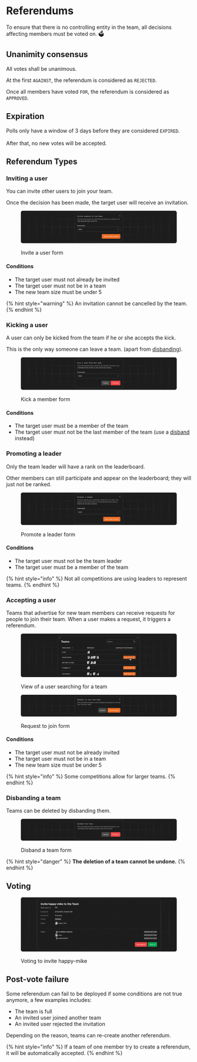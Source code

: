 # Referendums

To ensure that there is no controlling entity in the team, all decisions affecting members must be voted on. 🗳️

## Unanimity consensus

All votes shall be unanimous.

At the first `AGAINST`, the referendum is considered as `REJECTED`.

Once all members have voted `FOR`, the referendum is considered as `APPROVED`.

## Expiration

Polls only have a window of 3 days before they are considered `EXPIRED`.\
\
After that, no new votes will be accepted.

## Referendum Types

### Inviting a user

You can invite other users to join your team.&#x20;

Once the decision has been made, the target user will receive an invitation.

<figure><img src="../../.gitbook/assets/Inviting a User.png" alt=""><figcaption><p>Invite a user form</p></figcaption></figure>

#### Conditions

* The target user must not already be invited
* The target user must not be in a team
* The new team size must be under 5

{% hint style="warning" %}
An invitation cannot be cancelled by the team.
{% endhint %}

### Kicking a user

A user can only be kicked from the team if he or she accepts the kick.

This is the only way someone can leave a team. (apart from [disbanding](referendums.md#disbanding-a-team)).

<figure><img src="../../.gitbook/assets/Kicking a User.png" alt=""><figcaption><p>Kick a member form</p></figcaption></figure>

#### Conditions

* The target user must be a member of the team
* The target user must not be the last member of the team (use a [disband](referendums.md#disbanding-a-team) instead)

### Promoting a leader

Only the team leader will have a rank on the leaderboard.

Other members can still participate and appear on the leaderboard; they will just not be ranked.

<figure><img src="../../.gitbook/assets/Promoting a Leader.png" alt=""><figcaption><p>Promote a leader form</p></figcaption></figure>

#### Conditions

* The target user must not be the team leader
* The target user must be a member of the team

{% hint style="info" %}
Not all competitions are using leaders to represent teams.
{% endhint %}

### Accepting a user

Teams that advertise for new team members can receive requests for people to join their team. When a user makes a request, it triggers a referendum.

<figure><img src="../../.gitbook/assets/Accepting a User - 1.png" alt=""><figcaption><p>View of a user searching for a team</p></figcaption></figure>

<figure><img src="../../.gitbook/assets/Accepting a User - 2.png" alt=""><figcaption><p>Request to join form</p></figcaption></figure>

#### Conditions

* The target user must not be already invited
* The target user must not be in a team
* The new team size must be under 5

{% hint style="info" %}
Some competitions allow for larger teams.
{% endhint %}

### Disbanding a team

Teams can be deleted by disbanding them.

<figure><img src="../../.gitbook/assets/Disbanding a Team.png" alt=""><figcaption><p>Disband a team form</p></figcaption></figure>

{% hint style="danger" %}
**The deletion of a team cannot be undone.**
{% endhint %}

## Voting

<figure><img src="../../.gitbook/assets/Voting.png" alt=""><figcaption><p>Voting to invite happy-mike</p></figcaption></figure>

## Post-vote failure

Some referendum can fail to be deployed if some conditions are not true anymore, a few examples includes:

* The team is full
* An invited user joined another team
* An invited user rejected the invitation

Depending on the reason, teams can re-create another referendum.

{% hint style="info" %}
If a team of one member try to create a referendum, it will be automatically accepted.
{% endhint %}
